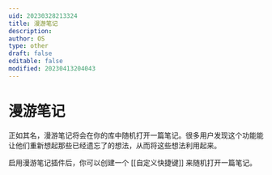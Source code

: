 ```yaml
---
uid: 20230328213324
title: 漫游笔记
description: 
author: OS
type: other
draft: false
editable: false
modified: 20230413204043
---
```


# 漫游笔记

正如其名，漫游笔记将会在你的库中随机打开一篇笔记。很多用户发现这个功能能让他们重新想起那些已经遗忘了的想法，从而将这些想法利用起来。

启用漫游笔记插件后，你可以创建一个 [[自定义快捷键]] 来随机打开一篇笔记。
